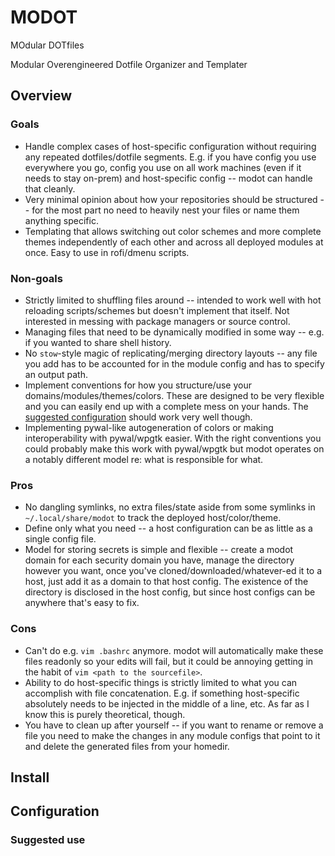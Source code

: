 # MODOT
MOdular DOTfiles

Modular Overengineered Dotfile Organizer and Templater

## Overview

### Goals
* Handle complex cases of host-specific configuration without requiring any repeated dotfiles/dotfile segments. E.g. if you have config you use everywhere you go, config you use on all work machines (even if it needs to stay on-prem) and host-specific config -- modot can handle that cleanly.
* Very minimal opinion about how your repositories should be structured -- for the most part no need to heavily nest your files or name them anything specific.
* Templating that allows switching out color schemes and more complete themes independently of each other and across all deployed modules at once. Easy to use in rofi/dmenu scripts.

### Non-goals
* Strictly limited to shuffling files around -- intended to work well with hot reloading scripts/schemes but doesn't implement that itself. Not interested in messing with package managers or source control.
* Managing files that need to be dynamically modified in some way -- e.g. if you wanted to share shell history.
* No `stow`-style magic of replicating/merging directory layouts -- any file you add has to be accounted for in the module config and has to specify an output path.
* Implement conventions for how you structure/use your domains/modules/themes/colors. These are designed to be very flexible and you can easily end up with a complete mess on your hands. The [suggested configuration](#Suggested-use) should work very well though.
* Implementing pywal-like autogeneration of colors or making interoperability with pywal/wpgtk easier. With the right conventions you could probably make this work with pywal/wpgtk but modot operates on a notably different model re: what is responsible for what.

### Pros
* No dangling symlinks, no extra files/state aside from some symlinks in `~/.local/share/modot` to track the deployed host/color/theme.
* Define only what you need -- a host configuration can be as little as a single config file.
* Model for storing secrets is simple and flexible -- create a modot domain for each security domain you have, manage the directory however you want, once you've cloned/downloaded/whatever-ed it to a host, just add it as a domain to that host config. The existence of the directory is disclosed in the host config, but since host configs can be anywhere that's easy to fix.

### Cons
* Can't do e.g. `vim .bashrc` anymore. modot will automatically make these files readonly so your edits will fail, but it could be annoying getting in the habit of `vim <path to the sourcefile>`.
* Ability to do host-specific things is strictly limited to what you can accomplish with file concatenation. E.g. if something host-specific absolutely needs to be injected in the middle of a line, etc. As far as I know this is purely theoretical, though.
* You have to clean up after yourself -- if you want to rename or remove a file you need to make the changes in any module configs that point to it and delete the generated files from your homedir.

## Install

## Configuration

### Suggested use
